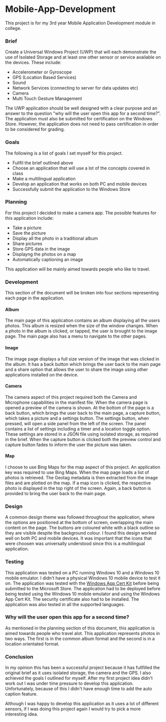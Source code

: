 # Mobile-App-Development
This project is for my 3rd year Mobile Application Development module in college.

### Brief
Create a Universal Windows Project (UWP) that will each demonstrate the use of Isolated Storage and at least one other sensor or service available on the devices. These include:

+ Accelerometer or Gyroscope
+ GPS (Location Based Services)
+ Sound
+ Network Services (connecting to server for data updates etc)
+ Camera
+ Multi Touch Gesture Management

The UWP application should be well designed with a clear purpose and an answer to the question "why will the user open this app for a second time?". The application must also be submitted for certification on the Windows Store. However, the application does not need to pass certification in order to be considered for grading.

### Goals
The following is a list of goals I set myself for this project.

+ Fullfil the brief outlined above
+ Choose an application that will use a lot of the concepts covered in class
+ Make a multilingual application
+ Develop an application that works on both PC and mobile devices
+ Successfully submit the application to the Windows Store

### Planning
For this project I decided to make a camera app. The possible features for this application include:

+ Take a picture
+ Save the picture
+ Display all the photo in a traditional album
+ Share pictures
+ Store GPS data in the image
+ Displayng the photos on a map
+ Automatically captioning an image

This application will be mainly aimed towards people who like to travel.

### Development
This section of the document will be broken into four sections representing each page in the application.

#### Album
The main page of this application contains an album displaying all the users photos. This album is resized when the size of the window changes. When a photo in the album is clicked, or tapped, the user is brought to the image page. The main page also has a menu to navigate to the other pages.

#### Image
The image page displays a full size version of the image that was clicked in the album. It has a back button which brings the user back to the main page and a share option that allows the user to share the image using other applications installed on the device.

#### Camera
The camera aspect of this project required both the Camera and Microphone capabilities in the manifest file. When the camera page is opened a preview of the camera is shown. At the bottom of the page is a back button, which brings the user back to the main page, a capture button, which takes a picture and a settings button. The settings button, when pressed, will open a side panel from the left of the screen. The panel contains a list of settings including a timer and a location toggle option. These settings are stored in a JSON file using isolated storage, as required in the brief. When the capture button is clicked both the preview control and capture button fades to inform the user the picture was taken.

#### Map
I choose to use Bing Maps for the map aspect of this project. An application key was required to use Bing Maps. When the map page loads a list of photos is retrieved. The Geotag metadata is then extracted from the image files and are plotted on the map. If a map icon is clicked, the respective photo is displayed in the top right of the screen. Again, a back button is provided to bring the user back to the main page.

### Design
A common design theme was followed throughout the application, where the options are positioned at the bottom of screen, overlapping the main content on the page. The buttons are coloured white with a black outline so they are visible despite the background colour. I found this design worked well on both PC and mobile devices. It was important that the icons that were choosen was universally understood since this is a multilingual application.

### Testing
This application was tested on a PC running Windows 10 and a Windows 10 mobile emulator. I didn't have a physical Windows 10 mobile device to test it on. The application was tested with the [Windows App Cert Kit](https://developer.microsoft.com/en-us/windows/develop/app-certification-kit) before being submitted to the Microsoft Store. The application had to be deployed before being tested using the Windows 10 mobile emulator and using the Windows App Cert Kit. The security certificate also had to be installed. The application was also tested in all the supported languages.

### Why will the user open this app for a second time?
As mentioned in the planning section of this document, this application is aimed towards people who travel alot. This application represents photos in two ways. The first is in the common album format and the second is in a location orientated format.

### Conclusion
In my opinion this has been a successful project because it has fullfilled the original brief as it uses isolated storage, the camera and the GPS. I also achieved the goals I outlined for myself. After my first project idea didn't work out I was under time pressure to develop this application. Unfortunately, because of this I didn't have enough time to add the auto caption feature.

Although I was happy to develop this application as it uses a lot of different sensors, if I was doing this project again I would try to pick a more interesting idea.